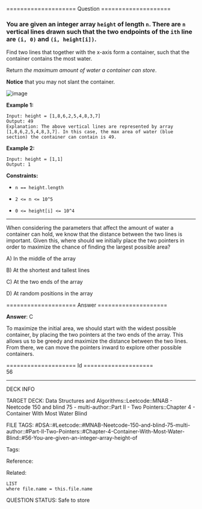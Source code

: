 ==================== Question ====================  

### You are given an integer array `height` of length `n`. There are `n` vertical lines drawn such that the two endpoints of the `ith` line are `(i, 0)` and `(i, height[i])`.

Find two lines that together with the x-axis form a container, such that the container contains the most water.

Return _the maximum amount of water a container can store_.

**Notice** that you may not slant the container.

![image](https://imagedelivery.net/CLfkmk9Wzy8_9HRyug4EVA/abc2d8fd-6012-4f88-7674-f6302aaf4200/public)

**Example 1:**

<!-- codeblock-start -->
<pre><code>Input: height = [1,8,6,2,5,4,8,3,7]
Output: 49
Explanation: The above vertical lines are represented by array [1,8,6,2,5,4,8,3,7]. In this case, the max area of water (blue section) the container can contain is 49.
</code></pre>
<!-- codeblock-end -->

**Example 2:**

<!-- codeblock-start -->
<pre><code>Input: height = [1,1]
Output: 1
</code></pre>
<!-- codeblock-end -->

**Constraints:**

- `n == height.length`

- `2 <= n <= 10^5`

- `0 <= height[i] <= 10^4`

---

When considering the parameters that affect the amount of water a container can hold, we know that the distance between the two lines is important. Given this, where should we initially place the two pointers in order to maximize the chance of finding the largest possible area?

A) In the middle of the array

B) At the shortest and tallest lines

C) At the two ends of the array

D) At random positions in the array  

==================== Answer ====================  

**Answer**: C

To maximize the initial area, we should start with the widest possible container, by placing the two pointers at the two ends of the array. This allows us to be greedy and maximize the distance between the two lines. From there, we can move the pointers inward to explore other possible containers.

==================== Id ====================  
56

---

DECK INFO

TARGET DECK: Data Structures and Algorithms::Leetcode::MNAB - Neetcode 150 and blind 75 - multi-author::Part II - Two Pointers::Chapter 4 - Container With Most Water Blind

FILE TAGS: #DSA::#Leetcode::#MNAB-Neetcode-150-and-blind-75-multi-author::#Part-II-Two-Pointers::#Chapter-4-Container-With-Most-Water-Blind::#56-You-are-given-an-integer-array-height-of

Tags:

Reference:

Related:

```dataview
LIST
where file.name = this.file.name
```
QUESTION STATUS: Safe to store
